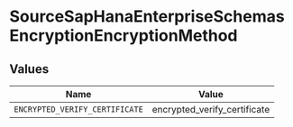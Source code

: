# SourceSapHanaEnterpriseSchemasEncryptionEncryptionMethod


## Values

| Name                           | Value                          |
| ------------------------------ | ------------------------------ |
| `ENCRYPTED_VERIFY_CERTIFICATE` | encrypted_verify_certificate   |